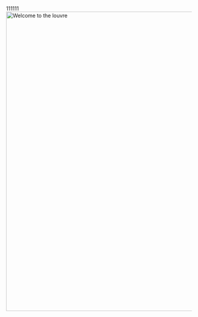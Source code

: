 111111
<img width="1920" height="810" alt="Welcome to the louvre" src="https://github.com/user-attachments/assets/44b580a5-ba3a-48ed-8330-7f7d138999aa" />
